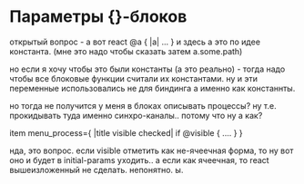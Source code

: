 # Параметры {}-блоков
открытый вопрос - а вот react @a { |a| ... }
и здесь a это по идее константа. (мне это надо чтобы сказать затем a.some.path)

но если я хочу чтобы это были константы (а это реально) - тогда надо чтобы все блоковые функции считали их константами. ну и эти переменные использовались не для биндинга а именно как констаннты.

но тогда не получится у меня в блоках описывать процессы? ну т.е. прокидывать туда именно синхро-каналы.. потому что ну а как?

item menu_process={ |title visible checked|
  if @visible {
   ....
  }
}

нда, это вопрос. если visible отметить как не-ячеечная форма, то ну вот оно и будет в initial-params уходить.. а если как ячеечная, то react вышеизложенный не сделать.
непонятно. ы.